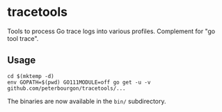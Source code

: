 # tracetools

Tools to process Go trace logs into various profiles. Complement for "go tool trace".

## Usage

```
cd $(mktemp -d)
env GOPATH=$(pwd) GO111MODULE=off go get -u -v github.com/peterbourgon/tracetools/...
```

The binaries are now available in the `bin/` subdirectory.
